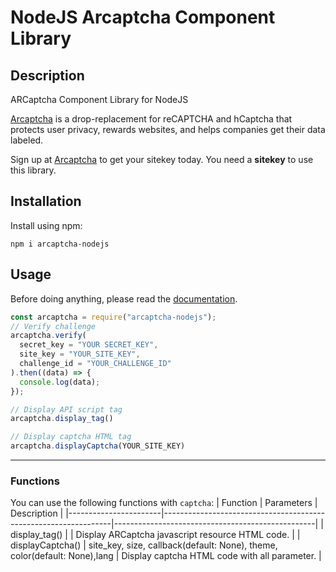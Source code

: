 # NodeJS Arcaptcha Component Library

## Description
ARCaptcha Component Library for NodeJS

[Arcaptcha](https://arcaptcha.ir/) is a drop-replacement for reCAPTCHA and hCaptcha that protects user privacy, rewards websites, and helps companies get their data labeled.

Sign up at [Arcaptcha](https://arcaptcha.ir/sign-up) to get your sitekey today. You need a **sitekey** to use this library.

## Installation

Install using npm:

`npm i arcaptcha-nodejs`

## Usage

Before doing anything, please read the [documentation](https://docs.arcaptcha.co/).

```javascript
const arcaptcha = require("arcaptcha-nodejs");
// Verify challenge
arcaptcha.verify(
  secret_key = "YOUR SECRET_KEY",
  site_key = "YOUR_SITE_KEY",
  challenge_id = "YOUR_CHALLENGE_ID"
).then((data) => {
  console.log(data);
});

// Display API script tag
arcaptcha.display_tag()

// Display captcha HTML tag
arcaptcha.displayCaptcha(YOUR_SITE_KEY)
```

---

### Functions

You can use the following functions with `captcha`:
| Function | Parameters | Description |
|-----------------------|-----------------------------------------------------------------|--------------------------------------------------|
| display_tag() | | Display ARCaptcha javascript resource HTML code. |
| displayCaptcha() | site_key, size, callback(default: None), theme, color(default: None),lang | Display captcha HTML code with all parameter. |
